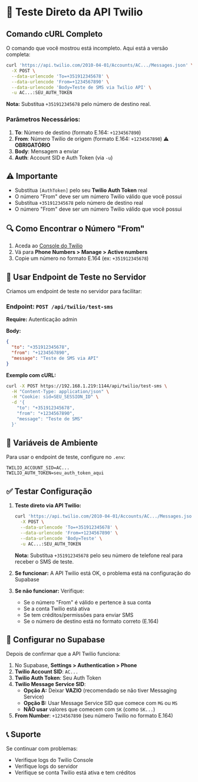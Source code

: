 # 📱 Teste Direto da API Twilio

## Comando cURL Completo

O comando que você mostrou está incompleto. Aqui está a versão completa:

```bash
curl 'https://api.twilio.com/2010-04-01/Accounts/AC.../Messages.json' \
  -X POST \
  --data-urlencode 'To=+351912345678' \
  --data-urlencode 'From=+1234567890' \
  --data-urlencode 'Body=Teste de SMS via Twilio API' \
  -u AC...:SEU_AUTH_TOKEN
```

**Nota:** Substitua `+351912345678` pelo número de destino real.

### Parâmetros Necessários:

1. **To**: Número de destino (formato E.164: `+1234567890`)
2. **From**: Número Twilio de origem (formato E.164: `+1234567890`) ⚠️ **OBRIGATÓRIO**
3. **Body**: Mensagem a enviar
4. **Auth**: Account SID e Auth Token (via `-u`)

## ⚠️ Importante

- Substitua `[AuthToken]` pelo seu **Twilio Auth Token** real
- O número "From" deve ser um número Twilio válido que você possui
- Substitua `+351912345678` pelo número de destino real
- O número "From" deve ser um número Twilio válido que você possui

## 🔍 Como Encontrar o Número "From"

1. Aceda ao [Console do Twilio](https://console.twilio.com/)
2. Vá para **Phone Numbers > Manage > Active numbers**
3. Copie um número no formato E.164 (ex: `+351912345678`)

## 🧪 Usar Endpoint de Teste no Servidor

Criamos um endpoint de teste no servidor para facilitar:

### Endpoint: `POST /api/twilio/test-sms`

**Require:** Autenticação admin

**Body:**
```json
{
  "to": "+351912345678",
  "from": "+1234567890",
  "message": "Teste de SMS via API"
}
```

**Exemplo com cURL:**
```bash
curl -X POST https://192.168.1.219:1144/api/twilio/test-sms \
  -H "Content-Type: application/json" \
  -H "Cookie: sid=SEU_SESSION_ID" \
  -d '{
    "to": "+351912345678",
    "from": "+1234567890",
    "message": "Teste de SMS"
  }'
```

## 📝 Variáveis de Ambiente

Para usar o endpoint de teste, configure no `.env`:

```env
TWILIO_ACCOUNT_SID=AC...
TWILIO_AUTH_TOKEN=seu_auth_token_aqui
```

## ✅ Testar Configuração

1. **Teste direto via API Twilio:**
   ```bash
   curl 'https://api.twilio.com/2010-04-01/Accounts/AC.../Messages.json' \
     -X POST \
     --data-urlencode 'To=+351912345678' \
     --data-urlencode 'From=+1234567890' \
     --data-urlencode 'Body=Teste' \
     -u AC...:SEU_AUTH_TOKEN
   ```
   
   **Nota:** Substitua `+351912345678` pelo seu número de telefone real para receber o SMS de teste.

2. **Se funcionar:** A API Twilio está OK, o problema está na configuração do Supabase
3. **Se não funcionar:** Verifique:
   - Se o número "From" é válido e pertence à sua conta
   - Se a conta Twilio está ativa
   - Se tem créditos/permissões para enviar SMS
   - Se o número de destino está no formato correto (E.164)

## 🔧 Configurar no Supabase

Depois de confirmar que a API Twilio funciona:

1. No Supabase, **Settings > Authentication > Phone**
2. **Twilio Account SID**: `AC...`
3. **Twilio Auth Token**: Seu Auth Token
4. **Twilio Message Service SID**: 
   - **Opção A:** Deixar **VAZIO** (recomendado se não tiver Messaging Service)
   - **Opção B:** Usar Message Service SID que comece com `MG` ou `MS`
   - **NÃO usar** valores que comecem com `SK` (como `SK...`)
5. **From Number**: `+1234567890` (seu número Twilio no formato E.164)

## 📞 Suporte

Se continuar com problemas:
- Verifique logs do Twilio Console
- Verifique logs do servidor
- Verifique se conta Twilio está ativa e tem créditos

